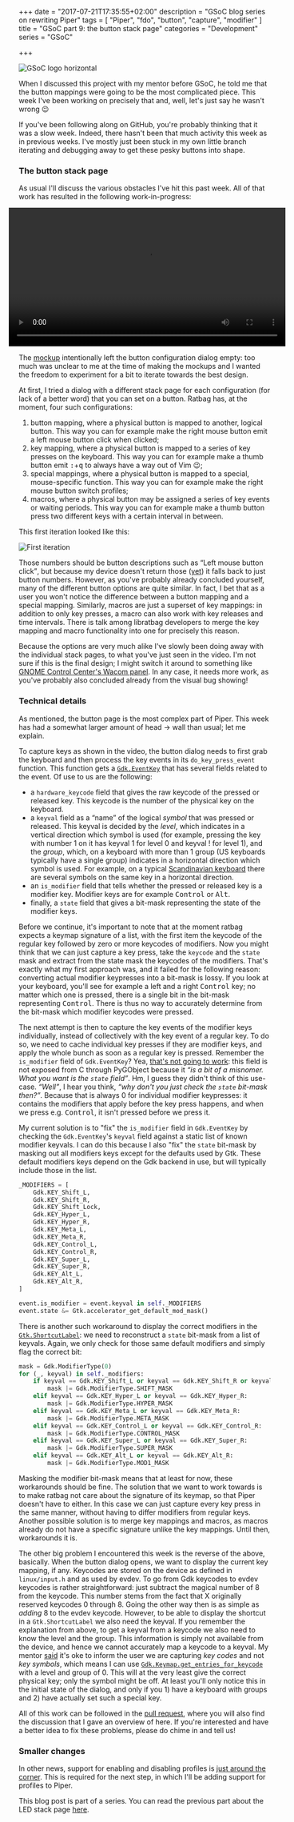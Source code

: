 +++
date = "2017-07-21T17:35:55+02:00"
description = "GSoC blog series on rewriting Piper"
tags = [ "Piper", "fdo", "button", "capture", "modifier" ]
title = "GSoC part 9: the button stack page"
categories = "Development"
series = "GSoC"

+++

![GSoC logo horizontal](/img/blog/gsoc-part-1/GSoC-logo-horizontal.svg)

When I discussed this project with my mentor before GSoC, he told me that the
button mappings were going to be the most complicated piece. This week I've been
working on precisely that and, well, let's just say he wasn't wrong &#128521;

If you've been following along on GitHub, you're probably thinking that it was a
slow week. Indeed, there hasn't been that much activity this week as in
previous weeks. I've mostly just been stuck in my own little branch iterating
and debugging away to get these pesky buttons into shape.

### The button stack page

As usual I'll discuss the various obstacles I've hit this past week. All of that
work has resulted in the following work-in-progress:

<video style="max-width: 110%; width: 110%;margin-left: -4%" controls>
  <source src="/img/blog/gsoc-part-9/progress.webm" type="video/webm">
Your browser does not support the video tag.
</video>

The [mockup][button-mockup] intentionally left the button configuration dialog
empty: too much was unclear to me at the time of making the mockups and I wanted
the freedom to experiment for a bit to iterate towards the best design.

At first, I tried a dialog with a different stack page for each configuration
(for lack of a better word) that you can set on a button. Ratbag has, at the
moment, four such configurations:

1. button mapping, where a physical button is mapped to another, logical button.
   This way you can for example make the right mouse button emit a left mouse
   button click when clicked;
2. key mapping, where a physical button is mapped to a series of key presses on
   the keyboard. This way you can for example make a thumb button emit
   <kbd>:</kbd>+<kbd>q</kbd> to always have a way out of Vim &#128521;;
3. special mappings, where a physical button is mapped to a special,
   mouse-specific function. This way you can for example make the right mouse
   button switch profiles;
4. macros, where a physical button may be assigned a series of key events or
   waiting periods. This way you can for example make a thumb button press two
   different keys with a certain interval in between.

This first iteration looked like this:

![First iteration](/img/blog/gsoc-part-9/first-iteration.png)

Those numbers should be button descriptions such as <q>Left mouse button
click</q>, but because my device doesn't return those ([yet][issue-types]) it
falls back to just button numbers. However, as you've probably already concluded
yourself, many of the different button options are quite similar. In fact, I bet
that as a user you won't notice the difference between a button mapping and a
special mapping. Similarly, macros are just a superset of key mappings: in
addition to only key presses, a macro can also work with key releases and time
intervals. There is talk among libratbag developers to merge the key mapping and
macro functionality into one for precisely this reason.

Because the options are very much alike I've slowly been doing away with the
individual stack pages, to what you've just seen in the video. I'm not sure if
this is the final design; I might switch it around to something like [GNOME
Control Center's Wacom panel][gcc-wacom]. In any case, it needs more work, as
you've probably also concluded already from the visual bug showing!

### Technical details

As mentioned, the button page is the most complex part of Piper. This week has
had a somewhat larger amount of head &rarr; wall than usual; let me explain.

To capture keys as shown in the video, the button dialog needs to first grab the
keyboard and then process the key events in its `do_key_press_event` function.
This function gets a [`Gdk.EventKey`][eventkey] that has several fields related
to the event. Of use to us are the following:

* a `hardware_keycode` field that gives the raw keycode of the pressed or
  released key. This keycode is the number of the physical key on the keyboard.
* a `keyval` field as a <q>name</q> of the logical *symbol* that was pressed or
  released. This keyval is decided by the *level*, which indicates in a vertical
  direction which symbol is used (for example, pressing the key with number 1 on
  it has keyval 1 for level 0 and keyval ! for level 1), and the *group*, which,
  on a keyboard with more than 1 group (US keyboards typically have a single
  group) indicates in a horizontal direction which symbol is used. For example,
  on a typical [Scandinavian keyboard][keyboard] there are several symbols on
  the same key in a horizontal direction.
* an `is_modifier` field that tells whether the pressed or released key is a
  modifier key. Modifier keys are for example <kbd>Control</kbd> or
  <kbd>Alt</kbd>.
* finally, a `state` field that gives a bit-mask representing the state of the
  modifier keys.

Before we continue, it's important to note that at the moment ratbag expects a
keymap signature of a list, with the first item the keycode of the regular key
followed by zero or more keycodes of modifiers. Now you might think that we can
just capture a key press, take the `keycode` and the `state` mask and extract
from the state mask the keycodes of the modifiers. That's exactly what my first
approach was, and it failed for the following reason: converting actual modifier
keypresses into a bit-mask is lossy. If you look at your keyboard, you'll see
for example a left and a right <kbd>Control</kbd> key; no matter which one is
pressed, there is a single bit in the bit-mask representing <kbd>Control</kbd>.
There is thus no way to accurately determine from the bit-mask which modifier
keycodes were pressed.

The next attempt is then to capture the key events of the modifier keys
individually, instead of collectively with the key event of a regular key. To do
so, we need to cache individual key presses if they are modifier keys, and apply
the whole bunch as soon as a regular key is pressed.  Remember the `is_modifier`
field of `Gdk.EventKey`? Yea, [that's not going to work][is_modifier]: this
field is not exposed from C through PyGObject because it *<q>is a bit of a
misnomer. What you want is the `state` field</q>*. Hm, I guess they didn't think
of this use-case. *<q>Well</q>*, I hear you think, *<q>why don't you just check
the `state` bit-mask then?</q>*. Because that is always 0 for individual
modifier keypresses: it contains the modifiers that apply before the key press
happens, and when we press e.g. <kbd>Control</kbd>, it isn't pressed before we
press it.

My current solution is to "fix" the `is_modifier` field in `Gdk.EventKey` by
checking the `Gdk.EventKey`'s `keyval` field against a static list of known
modifier keyvals. I can do this because I also "fix" the `state` bit-mask by
masking out all modifiers keys except for the defaults used by Gtk. These
default modifiers keys depend on the Gdk backend in use, but will typically
include those in the list.

```python
_MODIFIERS = [
    Gdk.KEY_Shift_L,
    Gdk.KEY_Shift_R,
    Gdk.KEY_Shift_Lock,
    Gdk.KEY_Hyper_L,
    Gdk.KEY_Hyper_R,
    Gdk.KEY_Meta_L,
    Gdk.KEY_Meta_R,
    Gdk.KEY_Control_L,
    Gdk.KEY_Control_R,
    Gdk.KEY_Super_L,
    Gdk.KEY_Super_R,
    Gdk.KEY_Alt_L,
    Gdk.KEY_Alt_R,
]

event.is_modifier = event.keyval in self._MODIFIERS
event.state &= Gtk.accelerator_get_default_mod_mask()
```

There is another such workaround to display the correct modifiers in the
[`Gtk.ShortcutLabel`][shortcutlabel]: we need to reconstruct a `state` bit-mask
from a list of keyvals. Again, we only check for those same default modifiers
and simply flag the correct bit:

```python
mask = Gdk.ModifierType(0)
for (_, keyval) in self._modifiers:
    if keyval == Gdk.KEY_Shift_L or keyval == Gdk.KEY_Shift_R or keyval == Gdk.KEY_Shift_Lock:
        mask |= Gdk.ModifierType.SHIFT_MASK
    elif keyval == Gdk.KEY_Hyper_L or keyval == Gdk.KEY_Hyper_R:
        mask |= Gdk.ModifierType.HYPER_MASK
    elif keyval == Gdk.KEY_Meta_L or keyval == Gdk.KEY_Meta_R:
        mask |= Gdk.ModifierType.META_MASK
    elif keyval == Gdk.KEY_Control_L or keyval == Gdk.KEY_Control_R:
        mask |= Gdk.ModifierType.CONTROL_MASK
    elif keyval == Gdk.KEY_Super_L or keyval == Gdk.KEY_Super_R:
        mask |= Gdk.ModifierType.SUPER_MASK
    elif keyval == Gdk.KEY_Alt_L or keyval == Gdk.KEY_Alt_R:
        mask |= Gdk.ModifierType.MOD1_MASK
```

Masking the modifier bit-mask means that at least for now, these workarounds
should be fine. The solution that we want to work towards is to make ratbag not
care about the signature of its keymap, so that Piper doesn't have to either. In
this case we can just capture every key press in the same manner, without having
to differ modifiers from regular keys. Another possible solution is to merge key
mappings and macros, as macros already do not have a specific signature unlike
the key mappings. Until then, workarounds it is.

The other big problem I encountered this week is the reverse of the above,
basically. When the button dialog opens, we want to display the current key
mapping, if any. Keycodes are stored on the device as defined in `linux/input.h`
and as used by evdev. To go from Gdk keycodes to evdev keycodes is rather
straightforward: just subtract the magical number of 8 from the keycode. This
number stems from the fact that X originally reserved keycodes 0 through 8.
Going the other way then is as simple as *adding* 8 to the evdev keycode.
However, to be able to display the shortcut in a `Gtk.ShortcutLabel` we also
need the keyval. If you remember the explanation from above, to get a keyval
from a keycode we also need to know the level and the group. This information is
simply not available from the device, and hence we cannot accurately map a
keycode to a keyval. My mentor [said][whot] it's oke to inform the user we are
capturing *key codes* and not *key symbols*, which means I can use
[`Gdk.Keymap.get_entries_for_keycode`][entries] with a level and group of 0.
This will at the very least give the correct physical key; only the symbol might
be off. At least you'll only notice this in the initial state of the dialog, and
only if you 1) have a keyboard with groups and 2) have actually set such a
special key.

All of this work can be followed in the [pull request][pr-buttons], where you
will also find the discussion that I gave an overview of here. If you're
interested and have a better idea to fix these problems, please do chime in and
tell us!

### Smaller changes

In other news, support for enabling and disabling profiles is [just around the
corner][pr-profile]. This is required for the next step, in which I'll be adding
support for profiles to Piper.

This blog post is part of a series. You can read the previous part about the LED
stack page [here](/blog/gsoc-part-8).

[button-mockup]: https://github.com/libratbag/piper/raw/wiki/redesign/buttons.png
[issue-types]: https://github.com/libratbag/libratbag/issues/233
[gcc-wacom]: https://github.com/gnome-design-team/gnome-mockups/raw/master/system-settings/tablets/button-mapping.png
[eventkey]: https://lazka.github.io/pgi-docs/Gdk-3.0/classes/EventKey.html
[keyboard]: https://datordax.se/info_sheets/das_keyboard_nordic_layout.jpg
[is_modifier]: https://bugzilla.gnome.org/show_bug.cgi?id=752784
[shortcutlabel]: https://lazka.github.io/pgi-docs/Gtk-3.0/classes/ShortcutLabel.html
[whot]: https://github.com/libratbag/piper/pull/47/#discussion_r128686138
[entries]: https://lazka.github.io/pgi-docs/#Gdk-3.0/classes/Keymap.html#Gdk.Keymap.get_entries_for_keycode
[pr-buttons]: https://github.com/libratbag/piper/pull/47
[pr-profile]: https://github.com/libratbag/libratbag/pull/238

